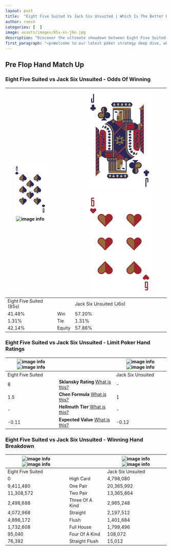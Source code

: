 ```yaml
---
layout: post
title:  "Eight Five Suited Vs Jack Six Unsuited | Which Is The Better Hand In Poker? A Complete Guide"
author: reece
categories: [  ]
image: assets/images/85s-vs-j6o.jpg
description: "Discover the ultimate showdown between Eight Five Suited and Jack Six Unsuited in poker! Uncover the odds, strategies, and scenarios where one hand triumphs over the other. Get ready to up your poker game with this thrilling analysis."
first_paragraph: "<p>Welcome to our latest poker strategy deep dive, where we're pitting two distinct hands against each other in a high-stakes showdown: Eight Five Suited vs Jack Six Unsuited.</p><p>In the dynamic world of poker, every decision counts, and knowing which hand holds the upper hand is key to your success at the table.</p><p>In this article, we'll dissect these two hands, explore the scenarios where one dominates the other, and equip you with the knowledge to make strategic choices that can tip the odds in your favor.</p><p>Get ready to unravel the intriguing dynamics of these poker hands and elevate your game to new heights.</p>"
---
```




[comment]: # (sp0)

## Pre Flop Hand Match Up

<div class="table hand-ratings" markdown="1"> 



### Eight Five Suited vs Jack Six Unsuited - Odds Of Winning


    
| ![image info](assets/images/hand1/8.png) ![image info](assets/images/hand1/5s.png) |  | ![image info](assets/images/hand2/J.png) ![image info](assets/images/hand2/6o.png) |
| -------- | -------- | -------- |
| Eight Five Suited (85s) |  | Jack Six Unsuited (J6o) |
| 41.48% | Win | 57.20% |
| 1.31% | Tie | 1.31% |
| 42.14% | Equity | 57.86% |




[comment]: # (sp1)



### Eight Five Suited vs Jack Six Unsuited - Limit Poker Hand Ratings


    
| ![image info](https://www.riverpairs.com/assets/images/hand1/8.png) ![image info](https://www.riverpairs.com/assets/images/hand1/5s.png) |  | ![image info](https://www.riverpairs.com/assets/images/hand2/J.png) ![image info](https://www.riverpairs.com/assets/images/hand2/6o.png) |
| -------- | -------- | -------- |
| Eight Five Suited |  | Jack Six Unsuited |
| 8 | **Sklansky Rating** [What is this?](/sklansky-rating-explained) | - |
| 1.5 | **Chen Formula** [What is this?](/chen-formula-explained) | 1 |
| - | **Hellmuth Tier** [What is this?](/Hellmuth-tier-explained) | - |
| -0.11 | **Expected Value** [What is this?](/expected-value-explained) | -0.12 |




[comment]: # (sp2)



### Eight Five Suited vs Jack Six Unsuited - Winning Hand Breakdown


    
| ![image info](https://www.riverpairs.com/assets/images/hand1/8.png) ![image info](https://www.riverpairs.com/assets/images/hand1/5s.png) |  | ![image info](https://www.riverpairs.com/assets/images/hand2/J.png) ![image info](https://www.riverpairs.com/assets/images/hand2/6o.png) |
| -------- | -------- | -------- |
| Eight Five Suited |  | Jack Six Unsuited |
| 0 | High Card | 4,798,080 |
| 9,411,480 | One Pair | 20,365,992 |
| 11,308,572 | Two Pair | 13,365,864 |
| 2,498,688 | Three Of A Kind | 2,965,248 |
| 4,072,968 | Straight | 2,197,512 |
| 4,898,172 | Flush | 1,401,684 |
| 1,732,608 | Full House | 1,799,496 |
| 95,040 | Four Of A Kind | 108,072 |
| 76,392 | Straight Flush | 15,012 |




[comment]: # (sp3)



</div>

[comment]: # (sp4)



[comment]: # (sp5)

